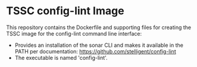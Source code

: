 # TSSC config-lint Image

This repository contains the Dockerfile and supporting files for creating the TSSC image for the config-lint command line interface:

* Provides an installation of the sonar CLI and makes it available in the PATH per documentation:
  https://github.com/stelligent/config-lint
* The executable is named 'config-lint'.
